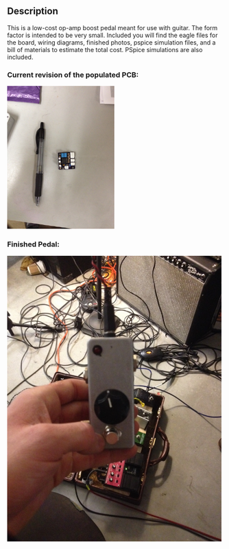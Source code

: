 ## Description

This is a low-cost op-amp boost pedal meant for use with guitar. The form factor is intended to be very small. Included you will find the eagle files for the board, wiring diagrams, finished photos, pspice simulation files, and a bill of materials to estimate the total cost. PSpice simulations are also included.

### Current revision of the populated PCB:

<img src="Pictures/PCB_with_Components.jpg" width="250">

### Finished Pedal:

<img src="Pictures/Finished_Pedal.jpg" width="500">
